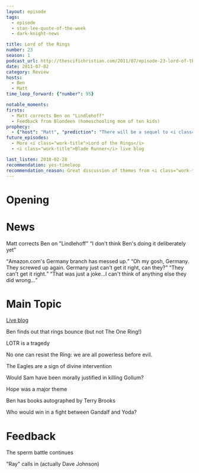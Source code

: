 ```yaml
---
layout: episode
tags:
  - episode
  - stan-lee-quote-of-the-week
  - dark-knight-news 

title: Lord of the Rings
number: 23
season: 1
podcast_url: http://thescifichristian.com/2011/07/episode-23-lord-of-the-rings/
date: 2011-07-02
category: Review
hosts:
  - Ben
  - Matt
time_loop_forward: {"number": 95}

notable_moments:
firsts: 
  - Matt corrects Ben on "Lindlehoff"
  - Feedback from Blondeen (homeschooling mom of ten kids) 
prophecy: 
  - {"host": "Matt", "prediction": "There will be a sequel to <i class='work-title'>X-Men: First Class</i>", "veracity": true, "comments": ""}
future_episodes: 
  - More <i class="work-title">Lord of the Rings</i>
  - <i class="work-title">Blade Runner</i> live blog

last_listen: 2018-02-28
recommendation: yes-timeloop
recommendation_reason: Great discussion of themes from <i class="work-title">The Lord of the Rings</i>.
---
```

# Opening


# News
Matt corrects Ben on "Lindlehoff" <q class="archivist inline">I don't think Ben's doing it deliberately yet</q>

<div class="quote">
  <span class="quote-context is-size-6"></span>
  <q class="ben">Amazon.com's Germany branch has messed up.</q>
  <q class="matt">Oh my gosh, Germany. They screwed up again. Germany just can't get it right, can they?</q>
  <q class="ben">They can't get it right.</q>
  <q class="matt">That was just a joke...I can't think of anything else they did wrong...</q>
</div>



# Main Topic
[Live blog](http://thescifichristian.com/2011/07/lord-of-the-rings-watch-a-thon-live-blog/)

Ben finds out that rings bounce (but not The One Ring!) 

LOTR is a tragedy

No one can resist the Ring: we are all powerless before evil. 

The Eagles are a sign of divine intervention

Would Sam have been morally justified in killing Gollum? 

Hope was a major theme

Ben has books autographed by Terry Brooks

Who would win in a fight between Gandalf and Yoda? 



# Feedback
The sperm battle continues

"Ray" calls in (actually Dave Johnson)